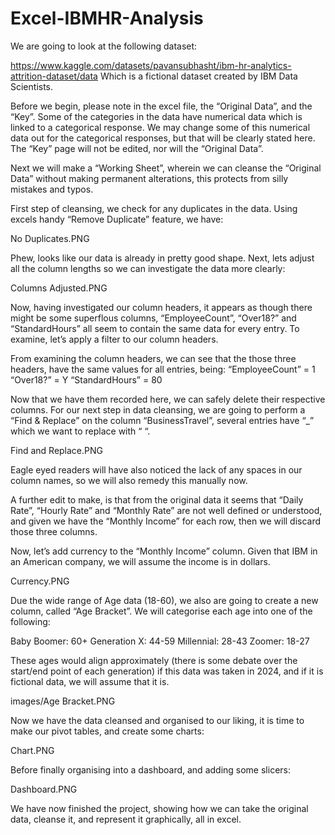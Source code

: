 # Excel-IBMHR-Analysis

We are going to look at the following dataset:

https://www.kaggle.com/datasets/pavansubhasht/ibm-hr-analytics-attrition-dataset/data
Which is a fictional dataset created by IBM Data Scientists. 

Before we begin, please note in the excel file, the “Original Data”, and the “Key”. Some of the categories in the data have numerical data which is linked to a categorical response. We may change some of this numerical data out for the categorical responses, but that will be clearly stated here. The “Key” page will not be edited, nor will the “Original Data”.  

Next we will make a “Working Sheet”, wherein we can cleanse the “Original Data” without making permanent alterations, this protects from silly mistakes and typos.

First step of cleansing, we check for any duplicates in the data. Using excels handy “Remove Duplicate” feature, we have:

No Duplicates.PNG

Phew, looks like our data is already in pretty good shape.
Next, lets adjust all the column lengths so we can investigate the data more clearly:

Columns Adjusted.PNG

Now, having investigated our column headers, it appears as though there might be some superflous columns, “EmployeeCount”, “Over18?” and “StandardHours” all seem to contain the same data for every entry. To examine, let’s apply a filter to our column headers.

From examining the column headers, we can see that the those three headers, have the same values for all entries, being:
“EmployeeCount” = 1
“Over18?” = Y
“StandardHours” = 80

Now that we have them recorded here, we can safely delete their respective columns.
For our next step in data cleansing, we are going to perform a “Find & Replace” on the column “BusinessTravel”, several entries have “_” which we want to replace with “ “.

Find and Replace.PNG

Eagle eyed readers will have also noticed the lack of any spaces in our column names, so we will also remedy this manually now.

A further edit to make, is that from the original data it seems that “Daily Rate”, “Hourly Rate” and “Monthly Rate” are not well defined or understood, and given we have the “Monthly Income” for each row, then we will discard those three columns.

Now, let’s add currency to the “Monthly Income” column. Given that IBM in an American company, we will assume the income is in dollars. 

Currency.PNG

Due the wide range of Age data (18-60), we also are going to create a new column, called “Age Bracket”. We will categorise each age into one of the following:

Baby Boomer: 60+
Generation X: 44-59
Millennial: 28-43
Zoomer: 18-27

These ages would align approximately (there is some debate over the start/end point of each generation) if this data was taken in 2024, and if it is fictional data, we will assume that it is.

images/Age Bracket.PNG

Now we have the data cleansed and organised to our liking, it is time to make our pivot tables, and create some charts:

Chart.PNG

Before finally organising into a dashboard, and adding some slicers:

Dashboard.PNG

We have now finished the project, showing how we can take the original data, cleanse it, and represent it graphically, all in excel.

